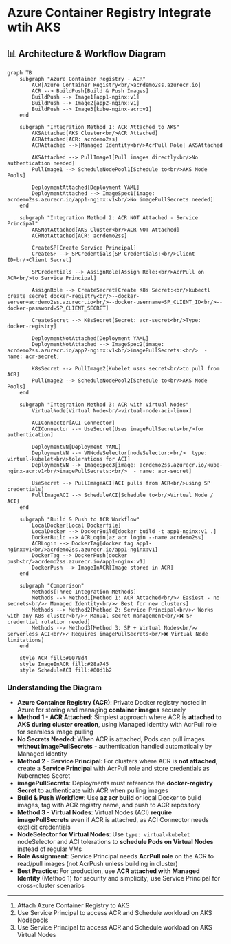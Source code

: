 # Azure Container Registry Integrate wtih AKS

## 📊 Architecture & Workflow Diagram

```mermaid
graph TB
    subgraph "Azure Container Registry - ACR"
        ACR[Azure Container Registry<br/>acrdemo2ss.azurecr.io]
        ACR --> BuildPush[Build & Push Images]
        BuildPush --> Image1[app1-nginx:v1]
        BuildPush --> Image2[app2-nginx:v1]
        BuildPush --> Image3[kube-nginx-acr:v1]
    end
    
    subgraph "Integration Method 1: ACR Attached to AKS"
        AKSAttached[AKS Cluster<br/>ACR Attached]
        ACRAttached[ACR: acrdemo2ss]
        ACRAttached -->|Managed Identity<br/>AcrPull Role| AKSAttached
        
        AKSAttached --> PullImage1[Pull images directly<br/>No authentication needed]
        PullImage1 --> ScheduleNodePool1[Schedule to<br/>AKS Node Pools]
        
        DeploymentAttached[Deployment YAML]
        DeploymentAttached --> ImageSpec1[image: acrdemo2ss.azurecr.io/app1-nginx:v1<br/>No imagePullSecrets needed]
    end
    
    subgraph "Integration Method 2: ACR NOT Attached - Service Principal"
        AKSNotAttached[AKS Cluster<br/>ACR NOT Attached]
        ACRNotAttached[ACR: acrdemo2ss]
        
        CreateSP[Create Service Principal]
        CreateSP --> SPCredentials[SP Credentials:<br/>Client ID<br/>Client Secret]
        
        SPCredentials --> AssignRole[Assign Role:<br/>AcrPull on ACR<br/>to Service Principal]
        
        AssignRole --> CreateSecret[Create K8s Secret:<br/>kubectl create secret docker-registry<br/>--docker-server=acrdemo2ss.azurecr.io<br/>--docker-username=SP_CLIENT_ID<br/>--docker-password=SP_CLIENT_SECRET]
        
        CreateSecret --> K8sSecret[Secret: acr-secret<br/>Type: docker-registry]
        
        DeploymentNotAttached[Deployment YAML]
        DeploymentNotAttached --> ImageSpec2[image: acrdemo2ss.azurecr.io/app2-nginx:v1<br/>imagePullSecrets:<br/>  - name: acr-secret]
        
        K8sSecret --> PullImage2[Kubelet uses secret<br/>to pull from ACR]
        PullImage2 --> ScheduleNodePool2[Schedule to<br/>AKS Node Pools]
    end
    
    subgraph "Integration Method 3: ACR with Virtual Nodes"
        VirtualNode[Virtual Node<br/>virtual-node-aci-linux]
        
        ACIConnector[ACI Connector]
        ACIConnector --> UseSecret[Uses imagePullSecrets<br/>for authentication]
        
        DeploymentVN[Deployment YAML]
        DeploymentVN --> VNNodeSelector[nodeSelector:<br/>  type: virtual-kubelet<br/>tolerations for ACI]
        DeploymentVN --> ImageSpec3[image: acrdemo2ss.azurecr.io/kube-nginx-acr:v1<br/>imagePullSecrets:<br/>  - name: acr-secret]
        
        UseSecret --> PullImageACI[ACI pulls from ACR<br/>using SP credentials]
        PullImageACI --> ScheduleACI[Schedule to<br/>Virtual Node / ACI]
    end
    
    subgraph "Build & Push to ACR Workflow"
        LocalDocker[Local Dockerfile]
        LocalDocker --> DockerBuild[docker build -t app1-nginx:v1 .]
        DockerBuild --> ACRLogin[az acr login --name acrdemo2ss]
        ACRLogin --> DockerTag[docker tag app1-nginx:v1<br/>acrdemo2ss.azurecr.io/app1-nginx:v1]
        DockerTag --> DockerPush[docker push<br/>acrdemo2ss.azurecr.io/app1-nginx:v1]
        DockerPush --> ImageInACR[Image stored in ACR]
    end
    
    subgraph "Comparison"
        Methods[Three Integration Methods]
        Methods --> Method1[Method 1: ACR Attached<br/>✓ Easiest - no secrets<br/>✓ Managed Identity<br/>✓ Best for new clusters]
        Methods --> Method2[Method 2: Service Principal<br/>✓ Works with any K8s cluster<br/>✓ Manual secret management<br/>❌ SP credential rotation needed]
        Methods --> Method3[Method 3: SP + Virtual Nodes<br/>✓ Serverless ACI<br/>✓ Requires imagePullSecrets<br/>❌ Virtual Node limitations]
    end
    
    style ACR fill:#0078d4
    style ImageInACR fill:#28a745
    style ScheduleACI fill:#00d1b2
```

### Understanding the Diagram

- **Azure Container Registry (ACR)**: Private Docker registry hosted in Azure for storing and managing **container images** securely
- **Method 1 - ACR Attached**: Simplest approach where ACR is **attached to AKS during cluster creation**, using Managed Identity with AcrPull role for seamless image pulling
- **No Secrets Needed**: When ACR is attached, Pods can pull images **without imagePullSecrets** - authentication handled automatically by Managed Identity
- **Method 2 - Service Principal**: For clusters where ACR is **not attached**, create a **Service Principal** with AcrPull role and store credentials as Kubernetes Secret
- **imagePullSecrets**: Deployments must reference the **docker-registry Secret** to authenticate with ACR when pulling images
- **Build & Push Workflow**: Use **az acr build** or local Docker to build images, tag with ACR registry name, and push to ACR repository
- **Method 3 - Virtual Nodes**: Virtual Nodes (ACI) **require imagePullSecrets** even if ACR is attached, as ACI Connector needs explicit credentials
- **NodeSelector for Virtual Nodes**: Use `type: virtual-kubelet` nodeSelector and ACI tolerations to **schedule Pods on Virtual Nodes** instead of regular VMs
- **Role Assignment**: Service Principal needs **AcrPull role** on the ACR to read/pull images (not AcrPush unless building in cluster)
- **Best Practice**: For production, use **ACR attached with Managed Identity** (Method 1) for security and simplicity; use Service Principal for cross-cluster scenarios

---

1. Attach Azure Container Registry to AKS
2. Use Service Principal to access ACR and Schedule workload on AKS Nodepools
3. Use Service Principal to access ACR and Schedule workload on AKS Virtual Nodes